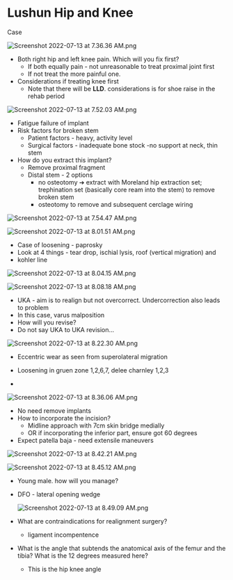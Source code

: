 # Lushun Hip and Knee

Case

![Screenshot 2022-07-13 at 7.36.36 AM.png](Lushun%20Hip%20and%20Knee%20f02705bcc6284d368d8f0ebff695c164/Screenshot_2022-07-13_at_7.36.36_AM.png)

- Both right hip and left knee pain. Which will you fix first?
    - If both equally pain - not unreasonable to treat proximal joint first
    - If not treat the more painful one.
- Considerations if treating knee first
    - Note that there will be **LLD**. considerations is for shoe raise in the rehab period

![Screenshot 2022-07-13 at 7.52.03 AM.png](Lushun%20Hip%20and%20Knee%20f02705bcc6284d368d8f0ebff695c164/Screenshot_2022-07-13_at_7.52.03_AM.png)

- Fatigue failure of implant
- Risk factors for broken stem
    - Patient factors - heavy, activity level
    - Surgical factors - inadequate bone stock -no support at neck, thin stem
- How do you extract this implant?
    - Remove proximal fragment
    - Distal stem - 2 options
        - no osteotomy ➔ extract with Moreland hip extraction set; trephination set (basically core ream into the stem) to remove broken stem
        - osteotomy to remove and subsequent cerclage wiring

![Screenshot 2022-07-13 at 7.54.47 AM.png](Lushun%20Hip%20and%20Knee%20f02705bcc6284d368d8f0ebff695c164/Screenshot_2022-07-13_at_7.54.47_AM.png)

![Screenshot 2022-07-13 at 8.01.51 AM.png](Lushun%20Hip%20and%20Knee%20f02705bcc6284d368d8f0ebff695c164/Screenshot_2022-07-13_at_8.01.51_AM.png)

- Case of loosening - paprosky
- Look at 4 things - tear drop, ischial lysis, roof (vertical migration) and
- kohler line

![Screenshot 2022-07-13 at 8.04.15 AM.png](Lushun%20Hip%20and%20Knee%20f02705bcc6284d368d8f0ebff695c164/Screenshot_2022-07-13_at_8.04.15_AM.png)

![Screenshot 2022-07-13 at 8.08.18 AM.png](Lushun%20Hip%20and%20Knee%20f02705bcc6284d368d8f0ebff695c164/Screenshot_2022-07-13_at_8.08.18_AM.png)

- UKA - aim is to realign but not overcorrect. Undercorrection also leads to problem
- In this case, varus malposition
- How will you revise?
- Do not say UKA to UKA revision…

![Screenshot 2022-07-13 at 8.22.30 AM.png](Lushun%20Hip%20and%20Knee%20f02705bcc6284d368d8f0ebff695c164/Screenshot_2022-07-13_at_8.22.30_AM.png)

- Eccentric wear as seen from superolateral migration
- Loosening in gruen zone 1,2,6,7, delee charnley 1,2,3

- 

![Screenshot 2022-07-13 at 8.36.06 AM.png](Lushun%20Hip%20and%20Knee%20f02705bcc6284d368d8f0ebff695c164/Screenshot_2022-07-13_at_8.36.06_AM.png)

- No need remove implants
- How to incorporate the incision?
    - Midline approach with 7cm skin bridge medially
    - OR if incorporating the inferior part, ensure got 60 degrees
- Expect patella baja - need extensile maneuvers

![Screenshot 2022-07-13 at 8.42.21 AM.png](Lushun%20Hip%20and%20Knee%20f02705bcc6284d368d8f0ebff695c164/Screenshot_2022-07-13_at_8.42.21_AM.png)

![Screenshot 2022-07-13 at 8.45.12 AM.png](Lushun%20Hip%20and%20Knee%20f02705bcc6284d368d8f0ebff695c164/Screenshot_2022-07-13_at_8.45.12_AM.png)

- Young male. how will you manage?
- DFO - lateral opening wedge
    
    ![Screenshot 2022-07-13 at 8.49.09 AM.png](Lushun%20Hip%20and%20Knee%20f02705bcc6284d368d8f0ebff695c164/Screenshot_2022-07-13_at_8.49.09_AM.png)
    
- What are contraindications for realignment surgery?
    - ligament incompentence
- What is the angle that subtends the anatomical axis of the femur and the tibia? What is the 12 degrees measured here?
    - This is the hip knee angle